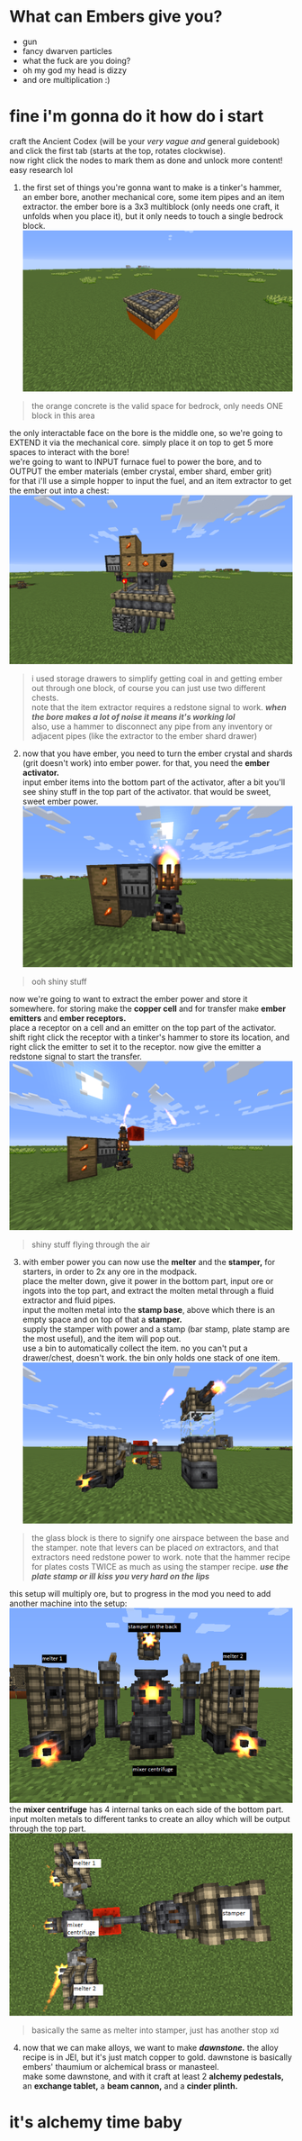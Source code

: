 # What can Embers give you?
- gun
- fancy dwarven particles
- what the fuck are you doing?
- oh my god my head is dizzy
- and ore multiplication :)
# fine i'm gonna do it how do i start
craft the Ancient Codex (will be your *very vague and* general guidebook) and click the first tab (starts at the top, rotates clockwise). <br> now right click the nodes to mark them as done and unlock more content! easy research lol

1. the first set of things you're gonna want to make is a tinker's hammer, an ember bore, another mechanical core, some item pipes and an item extractor.
the ember bore is a 3x3 multiblock (only needs one craft, it unfolds when you place it), but it only needs to touch a single bedrock block. <br>
![ember bore valid space](https://raw.githubusercontent.com/oxyCabhru/embersGuide/master/images/emberborevalidspace.png)
> the orange concrete is the valid space for bedrock, only needs ONE block in this area

the only interactable face on the bore is the middle one, so we're going to EXTEND it via the mechanical core. simply place it on top to get 5 more spaces to interact with the bore!<br>we're going to want to INPUT furnace fuel to power the bore, and to OUTPUT the ember materials (ember crystal, ember shard, ember grit) <br>
for that i'll use a simple hopper to input the fuel, and an item extractor to get the ember out into a chest:
![ember bore valid setup](https://raw.githubusercontent.com/oxyCabhru/embersGuide/master/images/emberborevalidsetupp.png)
> i used storage drawers to simplify getting coal in and getting ember out through one block, of course you can just use two different chests.<br>note that the item extractor requires a redstone signal to work. ***when the bore makes a lot of noise it means it's working lol***<br>
> also, use a hammer to disconnect any pipe from any inventory or adjacent pipes (like the extractor to the ember shard drawer)

2. now that you have ember, you need to turn the ember crystal and shards (grit doesn't work) into ember power. for that, you need the **ember activator.**<br>
input ember items into the bottom part of the activator, after a bit you'll see shiny stuff in the top part of the activator. that would be sweet, sweet ember power.<br>
![ember activator](https://raw.githubusercontent.com/oxyCabhru/embersGuide/master/images/emberactivator.png)
> ooh shiny stuff

now we're going to want to extract the ember power and store it somewhere. for storing make the **copper cell** and for transfer make **ember emitters** and **ember receptors.**<br>
place a receptor on a cell and an emitter on the top part of the activator. shift right click the receptor with a tinker's hammer to store its location, and right click the emitter to set it to the receptor. now give the emitter a redstone signal to start the transfer.<br>
![ember power valid setup](https://raw.githubusercontent.com/oxyCabhru/embersGuide/master/images/emberpower.png)
> shiny stuff flying through the air

3. with ember power you can now use the **melter** and the **stamper,** for starters, in order to 2x any ore in the modpack.<br>
place the melter down, give it power in the bottom part, input ore or ingots into the top part, and extract the molten metal through a fluid extractor and fluid pipes.<br>
input the molten metal into the **stamp base**, above which there is an empty space and on top of that a **stamper.**<br>
supply the stamper with power and a stamp (bar stamp, plate stamp are the most useful), and the item will pop out.<br>
use a bin to automatically collect the item. no you can't put a drawer/chest, doesn't work. the bin only holds one stack of one item.<br>
![melter and stamper basic setup](https://raw.githubusercontent.com/oxyCabhru/embersGuide/master/images/mixerstamper.png)
> the glass block is there to signify one airspace between the base and the stamper. note that levers can be placed *on* extractors, and that extractors need redstone power to work.
> note that the hammer recipe for plates costs TWICE as much as using the stamper recipe. ***use the plate stamp or ill kiss you very hard on the lips***

this setup will multiply ore, but to progress in the mod you need to add another machine into the setup:
![mixer centrifuge](https://raw.githubusercontent.com/oxyCabhru/embersGuide/master/images/mixercentrifuge.png)
the **mixer centrifuge** has 4 internal tanks on each side of the bottom part. input molten metals to different tanks to create an alloy which will be output through the top part.
![mixer centrifuge from above](https://raw.githubusercontent.com/oxyCabhru/embersGuide/master/images/mcbirdseye.png)
> basically the same as melter into stamper, just has another stop xd

4. now that we can make alloys, we want to make ***dawnstone.*** the alloy recipe is in JEI, but it's just match copper to gold. dawnstone is basically embers' thaumium or alchemical brass or manasteel.<br>
make some dawnstone, and with it craft at least 2 **alchemy pedestals,** an **exchange tablet,** a **beam cannon,** and a **cinder plinth.**<br>
# it's alchemy time baby

